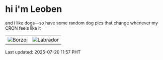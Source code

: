 # hi i'm Leoben

and i like dogs—so have some random dog pics that change whenever my CRON feels like it

|  |  |
|--------|----------|
| ![Borzoi](https://random-dog-vercel.vercel.app/api/random-borzoi?v=1752983823) | ![Labrador](https://random-dog-vercel.vercel.app/api/random-labrador?v=1752983823) |

Last updated: 2025-07-20 11:57 PHT
